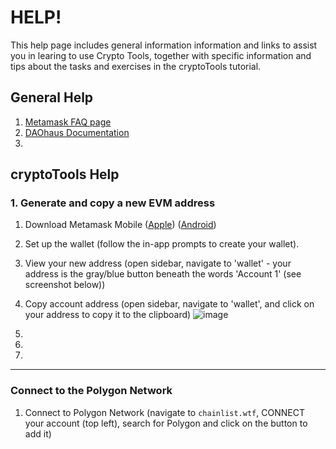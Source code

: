 # HELP!
This help page includes general information information and links to assist you in learing to use Crypto Tools, together with specific information and tips about the tasks and exercises in the cryptoTools tutorial. 

## General Help

1. [Metamask FAQ page](https://metamask.io/faqs/)
2. [DAOhaus Documentation](https://daohaus.club/docs/)
3. 

## cryptoTools Help

### 1. Generate and copy a new EVM address
1. Download Metamask Mobile ([Apple](https://apps.apple.com/us/app/metamask-blockchain-wallet/id1438144202)) ([Android](https://play.google.com/store/apps/details?id=io.metamask&hl=en_AU&gl=US))
2. Set up the wallet (follow the in-app prompts to create your wallet).
3. View your new address (open sidebar, navigate to 'wallet' - your address is the gray/blue button beneath the words 'Account 1' (see screenshot below))
4. Copy account address (open sidebar, navigate to 'wallet', and click on your address to copy it to the clipboard)
 ![image](https://user-images.githubusercontent.com/104967421/167320592-8e730324-b606-40eb-ac22-f79d57cff5a9.png)




5. 
6. 
7. 


______________________

### Connect to the Polygon Network 
1. Connect to Polygon Network (navigate to `chainlist.wtf`, CONNECT your account (top left), search for Polygon and click on the button to add it)

